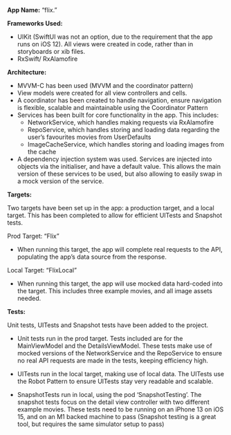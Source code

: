 **App Name:** “flix.”

**Frameworks Used:**

- UIKit (SwiftUI was not an option, due to the requirement that the app runs on iOS 12). All views were created in code, rather than in storyboards or xib files.
- RxSwift/ RxAlamofire

**Architecture:**

- MVVM-C has been used (MVVM and the coordinator pattern)
- View models were created for all view controllers and cells.
- A coordinator has been created to handle navigation, ensure navigation is flexible, scalable and maintainable using the Coordinator Pattern
- Services has been built for core functionality in the app. This includes:
    - NetworkService, which handles making requests via RxAlamofire
    - RepoService, which handles storing and loading data regarding the user’s favourites movies from UserDefaults
    - ImageCacheService, which handles storing and loading images from the cache
- A dependency injection system was used. Services are injected into objects via the initialiser, and have a default value. This allows the main version of these services to be used, but also allowing to easily swap in a mock version of the service.

**Targets:**

Two targets have been set up in the app: a production target, and a local target. This has been completed to allow for efficient UITests and Snapshot tests.

Prod Target: “Flix”
- When running this target, the app will complete real requests to the API, populating the app’s data source from the response.

Local Target: “FlixLocal”
- When running this target, the app will use mocked data hard-coded into the target. This includes three example movies, and all image assets needed.

**Tests:**

Unit tests, UITests and Snapshot tests have been added to the project.

- Unit tests run in the prod target. Tests included are for the MainViewModel and the DetailsViewModel. These tests make use of mocked versions of the NetworkService and the RepoService to ensure no real API requests are made in the tests, keeping efficiency high.

- UITests run in the local target, making use of local data. The UITests use the Robot Pattern to ensure UITests stay very readable and scalable.

- SnapshotTests run in local, using the pod ‘SnapshotTesting’. The snapshot tests focus on the detail view controller with two different example movies. These tests need to be running on an iPhone 13 on iOS 15, and on an M1 backed machine to pass (Snapshot testing is a great tool, but requires the same simulator setup to pass)
